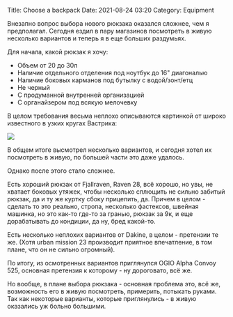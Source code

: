 Title: Choose a backpack
Date: 2021-08-24 03:20
Category: Equipment

Внезапно вопрос выбора нового рюкзака оказался сложнее, чем я предполагал. Сегодня ездил в пару магазинов посмотреть в живую несколько вариантов и теперь я в еще больших раздумьях.

Для начала, какой рюкзак я хочу:

- Объем от 20 до 30л
- Наличие отдельного отделения под ноутбук до 16" диагональю
- Наличие боковых карманов под бутылку с водой/зонт/етц
- Не черный
- С продуманной внутренней организацией
- С органайзером под всякую мелочевку

В целом требования весьма неплохо описываются картинкой от широко известного в узких кругах Вастрика:

![](https://i.vas3k.ru/full/6wp.jpg)

В общем итоге высмотрел несколько вариантов, и сегодня хотел их посмотреть в живую, по большей части это даже удалось.

Однако после этого стало сложнее.

Есть хороший рюкзак от Fjallraven, Raven 28, всё хорошо, но увы, не хватает боковых утяжек, чтобы несколько сплющить не сильно забитый рюкзак, да и ту же куртку сбоку прицепить, да. Причем в целом - сделать то это реально, стропа, несколько фастексов, швейная машинка, но это как-то где-то за гранью, рюкзак за 9к, и еще дорабатывать до кондиции, да ну, бред какой-то.

Есть несколько неплохих вариантов от Dakine, в целом - претензии те же. (Хотя urban mission 23 производит приятное впечатление, в том плане, что он не сильно огромный).

По итогу, из осмотренных вариантов приглянулся OGIO Alpha Сonvoy 525, основная претензия к которому - ну дороговато, всё же.

Но вообще, в плане выбора рюкзака - основная проблема это, всё же, возможность его в живую посмотреть, примерить, потыкать руками. Так как некоторые варианты, которые приглянулись - в живую оказались уж больно большими.